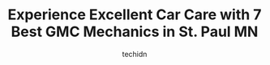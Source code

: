 ---
layout: ampstory
image: https://images.unsplash.com/photo-1623261788328-cf730e9f2667?ixlib=rb-4.0.3&ixid=MnwxMjA3fDB8MHxwaG90by1wYWdlfHx8fGVufDB8fHx8&auto=format&fit=crop&w=640&h=853&q=80
author: techidn
featured: false
description: When it comes to finding reliable automotive experts in St. Paul MN, USA, look no further than the 7 best GMC Mechanic in the area. With their exceptional skills and dedication to providing 
title: Experience Excellent Car Care with 7 Best GMC Mechanics in St. Paul MN
cover:
   title: Experience Excellent Car Care with 7 Best GMC Mechanics in St. Paul MN
   subtitle: Rickpate
   background: https://images.unsplash.com/photo-1623261788328-cf730e9f2667?ixlib=rb-4.0.3&ixid=MnwxMjA3fDB8MHxwaG90by1wYWdlfHx8fGVufDB8fHx8&auto=format&fit=crop&w=640&h=853&q=80

pages: 
 - layout: thirds
   top: <h1>#1 Lloyds Automotive Service</h1>
   bottom: "<p>The fine folks at Lloyds were able to fix the bent metal shield that was dragging under my car.  They explained the repair and recommended next steps clearly.  I was ver</p>"
   background: https://www.knot35.com/toplist/wp-content/uploads/2023/06/best-gmc-mechanic-1-in-st-paul-mn-1685838771.jpeg
   backgroundblur: true
 - layout: thirds
   top: <h1>#2 Signal Garage Auto Care</h1>
   bottom: "<p>84 Moreland Ave E, West St Paul, MN 55118, United States</p>"
   background: https://www.knot35.com/toplist/wp-content/uploads/2023/06/best-gmc-mechanic-2-in-st-paul-mn-1685838771.jpeg
   cta:
      link: https://www.knot35.com/toplist/experience-excellent-car-care-with-7-best-gmc-mechanics-in-st-paul-mn/
      text: Experience Excellent Car Care with 7 Best GMC Mechanics in St. Paul MN
 - layout: thirds
   top: <h1>#3 Bonfes Auto Service & Body Repair</h1>
   bottom: "<p>380 7th St W, St Paul, MN 55102, United States</p>"
   background: https://www.knot35.com/toplist/wp-content/uploads/2023/06/best-gmc-mechanic-3-in-st-paul-mn-1685838772.jpeg
   cta:
      link: https://www.knot35.com/toplist/experience-excellent-car-care-with-7-best-gmc-mechanics-in-st-paul-mn/
      text: Experience Excellent Car Care with 7 Best GMC Mechanics in St. Paul MN
 - layout: thirds
   top: <h1>#4 Signal Garage Auto Care</h1>
   bottom: "<p>1592 Marshall Ave, St Paul, MN 55104, United States</p>"
   background: https://images.unsplash.com/photo-1533998839656-76f5e4b2bccb?ixlib=rb-4.0.3&ixid=MnwxMjA3fDB8MHxwaG90by1wYWdlfHx8fGVufDB8fHx8&auto=format&fit=crop&w=640&h=853&q=80
   cta:
      link: https://www.knot35.com/toplist/experience-excellent-car-care-with-7-best-gmc-mechanics-in-st-paul-mn/
      text: Experience Excellent Car Care with 7 Best GMC Mechanics in St. Paul MN
 - layout: thirds
   top: <h1>#5 Certified Auto & Light Truck Repair - Auto Repair Shop & Maintenance</h1>
   bottom: "<p>332 Concord Exchange S, South St Paul, MN 55075, United States</p>"
   background: https://images.unsplash.com/photo-1608501821300-4f99e58bba77?ixlib=rb-4.0.3&ixid=MnwxMjA3fDB8MHxwaG90by1wYWdlfHx8fGVufDB8fHx8&auto=format&fit=crop&w=640&h=853&q=80
   cta:
      link: https://www.knot35.com/toplist/experience-excellent-car-care-with-7-best-gmc-mechanics-in-st-paul-mn/
      text: Experience Excellent Car Care with 7 Best GMC Mechanics in St. Paul MN
 - layout: thirds
   top: <h1>#6 Dynotech Automotive</h1>
   bottom: "<p>2092 Gilbert Ave, St Paul, MN 55104, United States</p>"
   background: https://images.unsplash.com/photo-1522441815192-d9f04eb0615c?ixlib=rb-4.0.3&ixid=MnwxMjA3fDB8MHxwaG90by1wYWdlfHx8fGVufDB8fHx8&auto=format&fit=crop&w=640&h=853&q=80
   cta:
      link: https://www.knot35.com/toplist/experience-excellent-car-care-with-7-best-gmc-mechanics-in-st-paul-mn/
      text: Experience Excellent Car Care with 7 Best GMC Mechanics in St. Paul MN
 - layout: thirds
   top: <h1>#7 St. Paul Automotive</h1>
   bottom: "<p>910 Randolph Ave, St Paul, MN 55102, United States</p>"
   background: https://images.unsplash.com/photo-1609083590460-7b8cc0ca65f8?ixlib=rb-4.0.3&ixid=MnwxMjA3fDB8MHxwaG90by1wYWdlfHx8fGVufDB8fHx8&auto=format&fit=crop&w=640&h=853&q=80
   cta:
      link: https://www.knot35.com/toplist/experience-excellent-car-care-with-7-best-gmc-mechanics-in-st-paul-mn/
      text: Experience Excellent Car Care with 7 Best GMC Mechanics in St. Paul MN
 - layout: thirds
   middle: Continue reading...
   background: https://images.unsplash.com/photo-1620421680010-0766ff230392?ixlib=rb-4.0.3&ixid=MnwxMjA3fDB8MHxwaG90by1wYWdlfHx8fGVufDB8fHx8&auto=format&fit=crop&w=640&h=853&q=80
   cta:
      link: https://www.knot35.com/toplist/experience-excellent-car-care-with-7-best-gmc-mechanics-in-st-paul-mn/
      text: Experience Excellent Car Care with 7 Best GMC Mechanics in St. Paul MN
      
---